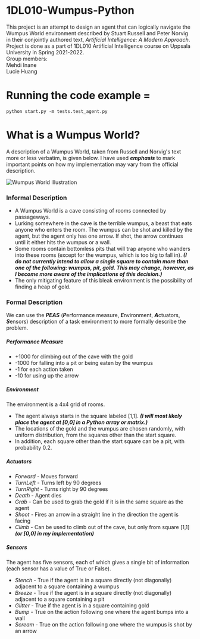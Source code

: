 # 1DL010-Wumpus-Python

This project is an attempt to design an agent that can logically navigate the Wumpus World environment described by Stuart Russell and Peter Norvig in their conjointly authored text, *Artificial Intelligence: A Modern Approach*. Project is done as a part of 1DL010 Artificial Intelligence course on Uppsala University in Spring 2021-2022. <br />
Group members: <br />
Mehdi Inane <br />
Lucie Huang

# Running the code example =

```
python start.py -m tests.test_agent.py
```

# What is a Wumpus World?

A description of a Wumpus World, taken from Russell and Norvig's text more or less verbatim, is given below. I have used ***emphasis*** to mark important points on how my implementation may vary from the official description.


![Wumpus World Illustration](img/WumpusWorld.png)

### Informal Description
* A Wumpus World is a cave consisting of rooms connected by passageways.
* Lurking somewhere in the cave is the terrible wumpus, a beast that eats anyone who enters the room. The wumpus can be shot and killed by the agent, but the agent only has one arrow. If shot, the arrow continues until it either hits the wumpus or a wall.
* Some rooms contain bottomless pits that will trap anyone who wanders into these rooms (except for the wumpus, which is too big to fall in). ***(I do not currently intend to allow a single square to contain more than one of the following: wumpus, pit, gold. This may change, however, as I become more aware of the implications of this decision.)***
* The only mitigating feature of this bleak environment is the possibility of finding a heap of gold. 

### Formal Description

We can use the ***PEAS*** (***P***erformance measure, ***E***nvironment, ***A***ctuators, ***S***ensors) description of a task environment to more formally describe the problem.

##### Performance Measure
* +1000 for climbing out of the cave with the gold
* -1000 for falling into a pit or being eaten by the wumpus
* -1 for each action taken
* -10 for using up the arrow

##### Environment
The environment is a 4x4 grid of rooms.
* The agent always starts in the square labeled [1,1]. ***(I will most likely place the agent at [0,0] in a Python array or matrix.)***
* The locations of the gold and the wumpus are chosen randomly, with uniform distribution, from the squares other than the start square.
* In addition, each square other than the start square can be a pit, with probability 0.2.

##### Actuators
* *Forward* - Moves forward
* *TurnLeft* - Turns left by 90 degrees
* *TurnRight* - Turns right by 90 degrees
* *Death* - Agent dies
* *Grab* - Can be used to grab the gold if it is in the same square as the agent
* *Shoot* - Fires an arrow in a straight line in the direction the agent is facing
* *Climb* - Can be used to climb out of the cave, but only from square [1,1] ***(or [0,0] in my implementation)***

##### Sensors
The agent has five sensors, each of which gives a single bit of information (each sensor has a value of True or False).
* *Stench* - True if the agent is in a square directly (not diagonally) adjacent to a square containing a wumpus
* *Breeze* - True if the agent is in a square directly (not diagonally) adjacent to a square containing a pit
* *Glitter* - True if the agent is in a square containing gold
* *Bump* - True on the action following one where the agent bumps into a wall
* *Scream* - True on the action following one where the wumpus is shot by an arrow

